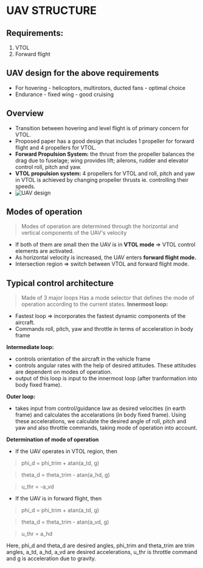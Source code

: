 # UAV STRUCTURE 
## Requirements:
1. VTOL
2. Forward flight 

## UAV design for the above requirements
* For hovering - helicoptors, multirotors, ducted fans - optimal choice
* Endurance - fixed wing - good cruising 

## Overview 
* Transition between hovering and level flight is of primary concern for VTOL. 
* Proposed paper has a good design that includes 1 propeller for forward flight and 4 propellers for VTOL. 
* **Forward Propulsion System:** the thrust from the propeller balances the drag due to fuselage; wing provides lift; ailerons, rudder and elevator control roll, pitch and yaw. 
* **VTOL propulsion system:** 4 propellers for VTOL and roll, pitch and yaw in VTOL is achieved by changing propeller thrusts ie. controlling their speeds. 
* ![UAV design](https://i.imgur.com/yH8E8GO.png "Rough Design")

## Modes of operation
> Modes of operation are determined through the horizontal and vertical components of the UAV's velocity
* If both of them are small then the UAV is in **VTOL mode** => VTOL control elements are activated.
* As horizontal velocity is increased, the UAV enters **forward flight mode.**
* Intersection region => switch between VTOL and forward flight mode. 

## Typical control architecture 
> Made of 3 major loops 
> Has a mode selector that defines the mode of operation according to the current states. 
**Innermost loop:** 
* Fastest loop => incorporates the fastest dynamic components of the aircraft. 
* Commands roll, pitch, yaw and throttle in terms of acceleration in body frame

**Intermediate loop:**
* controls orientation of the aircraft in the vehicle frame
* controls angular rates with the help of desired attitudes. These attitudes are dependent on modes of operation. 
* output of this loop is input to the innermost loop (after tranformation into body fixed frame). 

**Outer loop:**
* takes input from control/guidance law as desired velocities (in earth frame) and calculates the accelarations (in body fixed frame). Using these accelerations, we calculate the desired angle of roll, pitch and yaw and also throttle commands, taking mode of operation into account. 

**Determination of mode of operation**
* If the UAV operates in VTOL region, then 

> phi_d = phi_trim + atan(a_td, g)

>theta_d = theta_trim - atan(a_hd, g)

>u_thr = -a_vd


* If the UAV is in forward flight, then
>phi_d = phi_trim + atan(a_td, g)

>theta_d = theta_trim - atan(a_vd, g)

>u_thr = a_hd

Here, phi_d and theta_d are desired angles, phi_trim and theta_trim are trim angles, a_td, a_hd, a_vd are desired accelerations, u_thr is throttle command and g is acceleration due to gravity. 
